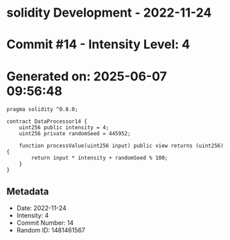 ﻿# solidity Development - 2022-11-24
# Commit #14 - Intensity Level: 4
# Generated on: 2025-06-07 09:56:48
```solidity
pragma solidity ^0.8.0;

contract DataProcessor14 {
    uint256 public intensity = 4;
    uint256 private randomSeed = 445952;

    function processValue(uint256 input) public view returns (uint256) {
        return input * intensity + randomSeed % 100;
    }
}
```
## Metadata
- Date: 2022-11-24
- Intensity: 4
- Commit Number: 14
- Random ID: 1481461567
